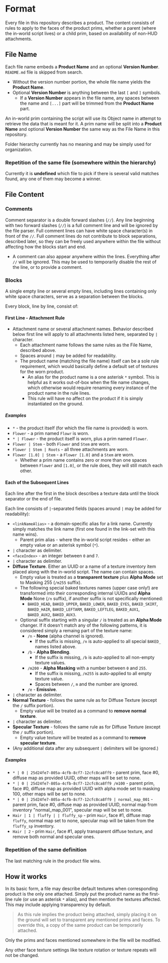 # Format

Every file in this repository describes a product. The content consists of rules to apply to the faces of the product prims, whether a parent (where the in-world script lives) or a child prim, based on availability of non-HUD attachments.

## File Name

Each file name embeds a **Product Name** and an optional **Version Number**. `README.md` file is skipped from search.

* Without the version number portion, the whole file name yields the **Product Name**.
* Optional **Version Number** is anything between the last `[` and `]` symbols.
  * If a **Version Number** appears in the file name, any spaces between the name and `[...]` part will be trimmed from the **Product Name** part.

An in-world prim containing the script will use its Object name in attempt to retrieve the data that is meant for it. A prim name will be split into a **Product Name** and optional **Version Number** the same way as the File Name in this repository.

Folder hierarchy currently has no meaning and may be simply used for organization.

### Repetition of the same file (somewhere within the hierarchy)

Currently it is **undefined** which file to pick if there is several valid matches found, any one of them may become a winner.

## File Content

### Comments

Comment separator is a double forward slashes (`//`). Any line beginning with two forward slashes (`//`) is a full comment line and will be ignored by the file parser. Full comment lines can have white space character(s) in front of the `//`. Full comment lines do not contribute to block separations, described later, so they can be freely used anywhere within the file without affecting how the blocks start and end.

* A comment can also appear anywhere within the lines. Everything after `//` will be ignored. This may be used to temporarily disable the rest of the line, or to provide a comment.

### Blocks

A single empty line or several empty lines, including lines containing only white space characters, serve as a separation between the blocks.

Every block, line by line, consist of:

#### First Line - Attachment Rule

* Attachment name or several attachment names. Behavior described below first line will apply to all attachments listed here, separated by `|` character.
  * Each attachment name follows the same rules as the File Name, described above.
  * Spaces around `|` may be added for readability.
  * The product name (matching the file name) itself can be a sole rule requirement, which would basically define a default set of textures for the worn product.
    * An alias for the product name is a one asterisk `*` symbol. This is helpful as it works out-of-box when the file name changes, which otherwise would require renaming every instance of the product name in the rule lines.
    * This rule will have no affect on the product if it is simply instantiated on the ground.

##### Examples

* `*` - the product itself (for which the file name is provided) is worn.
* `Flower` - a prim named `Flowr` is worn.
* `* | Flower` - the product itself is worn, plus a prim named `Flower`.
* `Flower | Stem` - both `Flower` and `Stem` are worn.
* `Flower | Stem | Roots` - all three attachments are worn.
* `Flower [1.0] | Stem` - a `Flower [1.0]` and a `Stem` are worn.
  * Whether a prim name contains zero or more than one spaces between `Flower` and `[1.0]`, or the rule does, they will still match each other.

#### Each of the Subsequent Lines

Each line after the first in the block describes a texture data until the block separator or the end of file. 

Each line consists of `|`-separated fields (spaces around `|` may be added for readability):

* `<linkNameAlias>` - a domain-specific alias for a link name. Currently simply matches the link name (first one found in the link-set with this name wins).
  * Parent prim alias - where the in-world script resides - either an empty value or an asterisk symbol (`*`).
* `|` character as delimiter.
* `<faceIndex>` - an integer between `0` and `7`.
* `|` character as delimiter.
* **Diffuse Texture**. Either an UUID or a name of a texture inventory item placed along with the in-world script. The name can contain spaces.
  * Empty value is treated as a **transparent texture** plus **Alpha Mode** set to Masking 255 (`/m255` suffix).
  * The following special baked textures names (upper case only!) are transformed into their corresponding internal UUIDs and **Alpha Mode** None (`/n` suffix), if another suffix is not specifically mentioned:
    * `BAKED_HEAD`, `BAKED_UPPER`, `BAKED_LOWER`, `BAKED_EYES`, `BAKED_SKIRT`, `BAKED_HAIR`, `BAKED_LEFTARM`, `BAKED_LEFTLEG`, `BAKED_AUX1`, `BAKED_AUX2`, `BAKED_AUX3`.
  * Optional suffix starting with a singular `/` is treated as an **Alpha Mode** changer. If it doesn't match any of the following patterns, it is considered simply a remaing part of the texture name:
    * `/n` - **None** (alpha channel is ignored).
      * If the suffix is missing, `/n` is auto-applied to all special `BAKED_` names listed above.
    * `/b` - **Alpha Blending**.
      * If the suffix is missing, `/b` is auto-applied to all non-empty texture values.
    * `/m200` - **Alpha Masking** with a number between `0` and `255`.
      * If the suffix is missing, `/m255` is auto-applied to all empty texture value.
      * Spaces between `/`, `m` and the number are ignored.
    * `/e` - **Emissive**.
* `|` character as delimiter.
* **Normal Texture** - follows the same rule as for Diffuse Texture (except the `/` suffix portion).
  * Empty value will be treated as a command to **remove normal texture**. 
* `|` character as delimiter.
* **Specular Texture** - follows the same rule as for Diffuse Texture (except the `/` suffix portion).
  * Empty value texture will be treated as a command to **remove specular texture**.
* (Any additional data after any subsequent `|` delimiters will be ignored.)

##### Examples

* `* | 0 | 25d24fe7-805a-4cfb-8cf7-12cfc8ca8ff9` - parent prim, face #0, diffuse map as provided UUID, other maps will be set to none.
* `* | 0 | 25d24fe7-805a-4cfb-8cf7-12cfc8ca8ff9 /m100` - parent prim, face #0, diffuse map as provided UUID with alpha mode set to masking 100, other maps will be set to none.
* `* | 0 | 25d24fe7-805a-4cfb-8cf7-12cfc8ca8ff9 | normal_map_001` - parent prim, face #0, diffuse map as provided UUID, normal map from inventory "normal_map_001", specular map will be set to none.
* `Hair | 1 | fluffy | | fluffy_sp` - prim `Hair`, face #1, diffuse map `fluffy`, normal map set to none, specular map will be taken from the `fluffy_sp` inventory.
* `Hair | 2` - prim `Hair`, face #1, apply transparent diffuse texture, and remove both normal and specular ones.

### Repetition of the same definition

The last matching rule in the product file wins.

## How it works

In its basic form, a file may describe default textures when corresponding product is the only one attached. Simply put the product name as the first-line rule (or use an asterisk `*` alias), and then mention the textures affected. This may include applying transparency by default.

> As this rule implies the product being attached, simply placing it on the ground will set to transparent any mentioned prims and faces. To override this, a copy of the same product can be temporarily attached.

Only the prims and faces mentioned somewhere in the file will be modified.

Any other face texture settings like texture rotation or texture repeats will not be changed.

